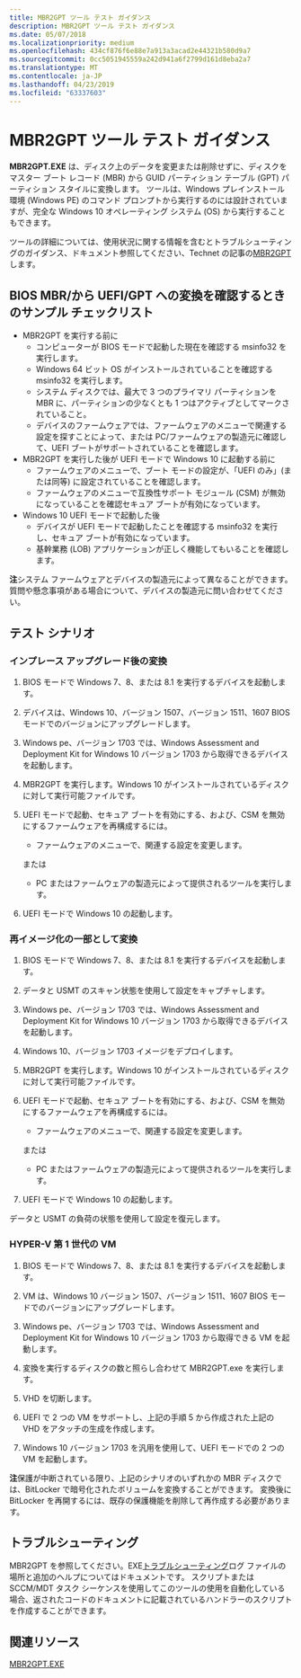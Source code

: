 ```yaml
---
title: MBR2GPT ツール テスト ガイダンス
description: MBR2GPT ツール テスト ガイダンス
ms.date: 05/07/2018
ms.localizationpriority: medium
ms.openlocfilehash: 434cf876f6e88e7a913a3acad2e44321b580d9a7
ms.sourcegitcommit: 0cc5051945559a242d941a6f2799d161d8eba2a7
ms.translationtype: MT
ms.contentlocale: ja-JP
ms.lasthandoff: 04/23/2019
ms.locfileid: "63337603"
---
```

# <a name="mbr2gpt-tool-test-guidance"></a>MBR2GPT ツール テスト ガイダンス


**MBR2GPT.EXE** は、ディスク上のデータを変更または削除せずに、ディスクをマスター ブート レコード (MBR) から GUID パーティション テーブル (GPT) パーティション スタイルに変換します。 ツールは、Windows プレインストール環境 (Windows PE) のコマンド プロンプトから実行するのには設計されていますが、完全な Windows 10 オペレーティング システム (OS) から実行することもできます。

ツールの詳細については、使用状況に関する情報を含むとトラブルシューティングのガイダンス、ドキュメント参照してください、Technet の記事の[MBR2GPT](https://docs.microsoft.com/windows/deployment/mbr-to-gpt)します。

## <a name="sample-checklist-when-verifying-conversion-from-biosmbr-to-uefigpt"></a>BIOS MBR/から UEFI/GPT への変換を確認するときのサンプル チェックリスト

- MBR2GPT を実行する前に
    - コンピューターが BIOS モードで起動した現在を確認する msinfo32 を実行します。
    - Windows 64 ビット OS がインストールされていることを確認する msinfo32 を実行します。
    - システム ディスクでは、最大で 3 つのプライマリ パーティションを MBR に、パーティションの少なくとも 1 つはアクティブとしてマークされていること。
    - デバイスのファームウェアでは、ファームウェアのメニューで関連する設定を探すことによって、または PC/ファームウェアの製造元に確認して、UEFI ブートがサポートされていることを確認します。
- MBR2GPT を実行した後が UEFI モードで Windows 10 に起動する前に
    - ファームウェアのメニューで、ブート モードの設定が、「UEFI のみ」(または同等) に設定されていることを確認します。
    - ファームウェアのメニューで互換性サポート モジュール (CSM) が無効になっていることを確認セキュア ブートが有効になっています。
- Windows 10 UEFI モードで起動した後
    - デバイスが UEFI モードで起動したことを確認する msinfo32 を実行し、セキュア ブートが有効になっています。
    - 基幹業務 (LOB) アプリケーションが正しく機能してもいることを確認します。

**注**システム ファームウェアとデバイスの製造元によって異なることができます。 質問や懸念事項がある場合について、デバイスの製造元に問い合わせてください。

## <a name="test-scenarios"></a>テスト シナリオ

### <a name="conversion-after-an-in-place-upgrade"></a>インプレース アップグレード後の変換

1.  BIOS モードで Windows 7、8、または 8.1 を実行するデバイスを起動します。

2.  デバイスは、Windows 10、バージョン 1507、バージョン 1511、1607 BIOS モードでのバージョンにアップグレードします。

3.  Windows pe、バージョン 1703 では、Windows Assessment and Deployment Kit for Windows 10 バージョン 1703 から取得できるデバイスを起動します。

4.  MBR2GPT を実行します。Windows 10 がインストールされているディスクに対して実行可能ファイルです。

5.  UEFI モードで起動、セキュア ブートを有効にする、および、CSM を無効にするファームウェアを再構成するには。

    - ファームウェアのメニューで、関連する設定を変更します。

    または

    - PC またはファームウェアの製造元によって提供されるツールを実行します。

6.  UEFI モードで Windows 10 の起動します。

### <a name="conversion-as-part-of-re-imaging"></a>再イメージ化の一部として変換

1.  BIOS モードで Windows 7、8、または 8.1 を実行するデバイスを起動します。

2.  データと USMT のスキャン状態を使用して設定をキャプチャします。

3.  Windows pe、バージョン 1703 では、Windows Assessment and Deployment Kit for Windows 10 バージョン 1703 から取得できるデバイスを起動します。

4.  Windows 10、バージョン 1703 イメージをデプロイします。

5.  MBR2GPT を実行します。Windows 10 がインストールされているディスクに対して実行可能ファイルです。

6.  UEFI モードで起動、セキュア ブートを有効にする、および、CSM を無効にするファームウェアを再構成するには。

    - ファームウェアのメニューで、関連する設定を変更します。

    または

    - PC またはファームウェアの製造元によって提供されるツールを実行します。

7.  UEFI モードで Windows 10 の起動します。

データと USMT の負荷の状態を使用して設定を復元します。

### <a name="conversion-as-part-of-hyper-v-generation-1-vm"></a>HYPER-V 第 1 世代の VM

1.  BIOS モードで Windows 7、8、または 8.1 を実行するデバイスを起動します。

2.  VM は、Windows 10 バージョン 1507、バージョン 1511、1607 BIOS モードでのバージョンにアップグレードします。

3.  Windows pe、バージョン 1703 では、Windows Assessment and Deployment Kit for Windows 10 バージョン 1703 から取得できる VM を起動します。

4.  変換を実行するディスクの数と照らし合わせて MBR2GPT.exe を実行します。

5.  VHD を切断します。

6.  UEFI で 2 つの VM をサポートし、上記の手順 5 から作成された上記の VHD をアタッチの生成を作成します。

7.  Windows 10 バージョン 1703 を汎用を使用して、UEFI モードでの 2 つの VM を起動します。

**注**保護が中断されている限り、上記のシナリオのいずれかの MBR ディスクでは、BitLocker で暗号化されたボリュームを変換することができます。 変換後に BitLocker を再開するには、既存の保護機能を削除して再作成する必要があります。

## <a name="troubleshooting"></a>トラブルシューティング

MBR2GPT を参照してください。EXE[トラブルシューティング](https://docs.microsoft.com/windows/deployment/mbr-to-gpt#troubleshooting)ログ ファイルの場所と追加のヘルプについてはドキュメントです。 スクリプトまたは SCCM/MDT タスク シーケンスを使用してこのツールの使用を自動化している場合、返されたコードのドキュメントに記載されているハンドラーのスクリプトを作成することができます。

## <a name="related-resources"></a>関連リソース

[MBR2GPT.EXE](https://docs.microsoft.com/windows/deployment/mbr-to-gpt)



